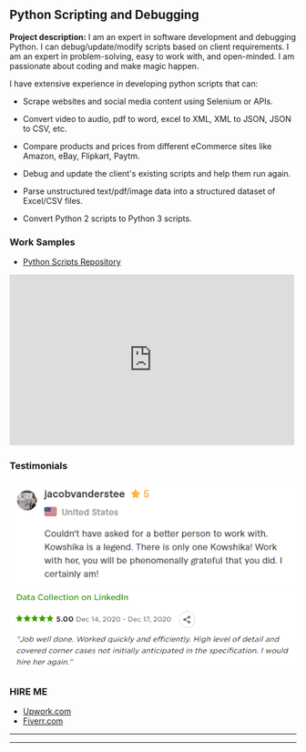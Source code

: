 ## Python Scripting and Debugging

**Project description:** 
I am an expert in software development and debugging Python. I can debug/update/modify scripts based on client requirements. I am an expert in problem-solving, easy to work with, and open-minded. I am passionate about coding and make magic happen.


I have extensive experience in developing python scripts that can:

  - Scrape websites and social media content using Selenium or APIs.

  - Convert video to audio, pdf to word, excel to XML, XML to JSON, JSON to CSV, etc.

  - Compare products and prices from different eCommerce sites like Amazon, eBay, Flipkart, Paytm.
  
  - Debug and update the client's existing scripts and help them run again.

  - Parse unstructured text/pdf/image data into a structured dataset of Excel/CSV files.

  - Convert Python 2 scripts to Python 3 scripts.
  


### Work Samples

  - <a href="https://github.com/kowshika-n/Python-Scrapers" target="_blank">Python Scripts Repository</a>

  <iframe width="500" height="300" src="https://www.youtube.com/embed/F4O9TB-VRj0" frameborder="0" allow="accelerometer; autoplay; clipboard-write; encrypted-media; gyroscope; picture-in-picture" allowfullscreen></iframe>
  
  

### Testimonials

<img src="images/testimonial4.png?raw=true"/>
<br/>
<img src="images/testimonial6.png?raw=true"/>


### HIRE ME

 - [Upwork.com](https://www.upwork.com/o/profiles/users/~01839791ddb1ede3fa/?s=1110580748627726336)
 - [Fiverr.com](https://www.fiverr.com/share/pwl5Bp)
 
---

---